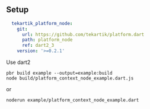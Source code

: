 ## Setup

```yaml
  tekartik_platform_node:
    git:
      url: https://github.com/tekartik/platform.dart
      path: platform_node
      ref: dart2_3
    version: '>=0.2.1'

```
Use dart2

    pbr build example --output=example:build
    node build/platform_context_node_example.dart.js
    
or

    noderun example/platform_context_node_example.dart 
